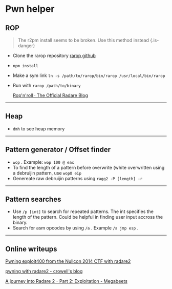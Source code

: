 <!-- TITLE: Pwn helper -->
# Pwn helper

## ROP
  > The r2pm install seems to be broken. Use this method instead {.is-danger}

- Clone the rarop repository 
	[rarop github](https://github.com/jpenalbae/rarop)
- `npm install`
- Make a sym link `ln -s /path/to/rarop/bin/rarop /usr/local/bin/rarop` 
- Run with `rarop /path/to/binary`

  [Rop'n'roll · The Official Radare Blog](http://radare.today/posts/ropnroll/)

---

## Heap
  - `dmh` to see heap memory

---

## Pattern generator / Offset finder
  - `wop` . Example: `wop 100 @ eax`
  - To find the length of a pattern before overwrite (white overwritten using a debruijin pattern, use `wopO eip`
  - Genereate raw debruijin patterns using `ragg2 -P [length] -r`

---

## Pattern searches
  - Use `/p [int]` to search for repeated patterns. The int specifies the length of the pattern. Could be helpful in finding user input accross the binary.
  - Search for asm opcodes by using `/a` . Example `/a jmp esp` .

---

## Online writeups

  [Pwning exploit400 from the Nullcon 2014 CTF with radare2](https://dustri.org/b/pwning-exploit400-from-the-nullcon-2014-ctf-with-radare2.html)

  [pwning with radare2 - crowell's blog](http://crowell.github.io/blog/2014/11/23/pwning-with-radare2/)

  [A journey into Radare 2 - Part 2: Exploitation - Megabeets](https://www.megabeets.net/a-journey-into-radare-2-part-2/)